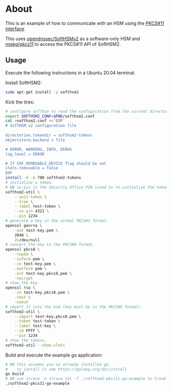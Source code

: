# About

This is an example of how to communicate with an HSM using the [PKCS#11 interface](https://en.wikipedia.org/wiki/PKCS_11).

This uses [opendnssec/SoftHSMv2](https://github.com/opendnssec/SoftHSMv2) as a software-only HSM and [miekg/pkcs11](https://github.com/miekg/pkcs11/) to access the PKCS#11 API of SoftHSM2.

## Usage

Execute the following instructions in a Ubuntu 20.04 terminal.

Install SoftHSM2:

```bash
sudo apt-get install -y softhsm2
```

Kick the tires:

```bash
# configure softhsm to read the configuration from the current directory.
export SOFTHSM2_CONF=$PWD/softhsm2.conf
cat >softhsm2.conf <<'EOF'
# SoftHSM v2 configuration file
  
directories.tokendir = softhsm2-tokens
objectstore.backend = file

# ERROR, WARNING, INFO, DEBUG
log.level = ERROR

# If CKF_REMOVABLE_DEVICE flag should be set
slots.removable = false
EOF
install -d -m 700 softhsm2-tokens
# initialize a token.
# NB so-pin is the Security Office PIN (used to re-initialize the token).
softhsm2-util \
    --init-token \
    --free \
    --label test-token \
    --so-pin 4321 \
    --pin 1234
# generate a key in the normal PKCS#1 format.
openssl genrsa \
    -out test-key.pem \
    2048 \
    2>/dev/null
# convert the key to the PKCS#8 format.
openssl pkcs8 \
    -topk8 \
    -inform pem \
    -in test-key.pem \
    -outform pem \
    -out test-key.pkcs8.pem \
    -nocrypt
# show the key.
openssl rsa \
    -in test-key.pkcs8.pem \
    -text \
    -noout
# import it into the hsm (key must be in the PKCS#8 format).
softhsm2-util \
    --import test-key.pkcs8.pem \
    --token test-token \
    --label test-key \
    --id FFFF \
    --pin 1234
# show the tokens.
softhsm2-util --show-slots
```

Build and execute the example go application:

```bash
# NB this assumes you've already installed go.
#    to install it see https://golang.org/doc/install
go build
# NB use strace -o strace.txt -f ./softhsm2-pkcs11-go-example to troubleshoot the execution.
./softhsm2-pkcs11-go-example
```
